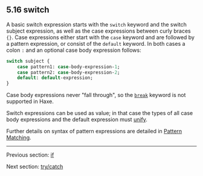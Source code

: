 ## 5.16 switch

A basic switch expression starts with the `switch` keyword and the switch subject expression, as well as the case expressions between curly braces `{}`. Case expressions either start with the `case` keyword and are followed by a pattern expression, or consist of the `default` keyword. In both cases a colon `:` and an optional case body expression follows:

```haxe
switch subject {
	case pattern1: case-body-expression-1;
	case pattern2: case-body-expression-2;
	default: default-expression;
}
```

Case body expressions never "fall through", so the [`break`](expression-break.md) keyword is not supported in Haxe.

Switch expressions can be used as value; in that case the types of all case body expressions and the default expression must [unify](type-system-unification.md).

Further details on syntax of pattern expressions are detailed in [Pattern Matching](lf-pattern-matching.md).

---

Previous section: [if](expression-if.md)

Next section: [try/catch](expression-try-catch.md)